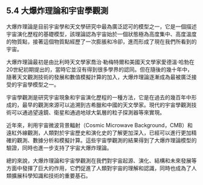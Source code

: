 ## 5.4 大爆炸理論和宇宙學觀測

大爆炸理論是目前宇宙學和天文學研究中最為廣泛認可的模型之一，它是一個描述宇宙演化歷程的基礎模型，該理論認為宇宙始於一個狀態極為高度集中、高度溫度的物質點，接著這個物質點經歷了一次膨脹和冷卻，進而形成了現在我們所看到的宇宙。

大爆炸理論最初是由比利時天文學家喬治·勒梅特爾和美國天文學家愛德溫·哈勃在20世紀初期提出的，當時它並沒有得到很多學界的認同。但在隨後的幾十年中，隨著天文觀測技術的發展和數值模擬計算的加入，大爆炸理論逐漸成為最被廣泛接受的宇宙學模型之一。

宇宙學觀測是研究宇宙現象和宇宙演化歷程的一種方法，它是在過去的幾百年中形成的，最早的觀測來源可以追溯到古希臘和中國的天文學家。現代的宇宙學觀測技術可以通過望遠鏡、衛星和通過地球大氣層的粒子探測器等來實現。

近年來，利用宇宙微波背景輻射（Cosmic Microwave Background，CMB）和遠紅外線觀測，人類對於宇宙歷史和演化史的了解更加深入，已經可以進行更加精確的觀測、數據分析和模擬計算。這些宇宙學觀測的結果得到了大爆炸理論模型的驗證，同時也進一步支持了宇宙大爆炸理論。

總的來說，大爆炸理論和宇宙學觀測在我們對宇宙起源、演化、結構和未來發展等方面中發揮了巨大的作用，它們促進了人類對宇宙的理解和認識，同時也成為了人類擴展科學知識和技術的重要基石。
